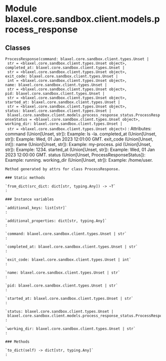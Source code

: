 Module blaxel.core.sandbox.client.models.process_response
=========================================================

Classes
-------

`ProcessResponse(command: blaxel.core.sandbox.client.types.Unset | str = <blaxel.core.sandbox.client.types.Unset object>, completed_at: blaxel.core.sandbox.client.types.Unset | str = <blaxel.core.sandbox.client.types.Unset object>, exit_code: blaxel.core.sandbox.client.types.Unset | int = <blaxel.core.sandbox.client.types.Unset object>, name: blaxel.core.sandbox.client.types.Unset | str = <blaxel.core.sandbox.client.types.Unset object>, pid: blaxel.core.sandbox.client.types.Unset | str = <blaxel.core.sandbox.client.types.Unset object>, started_at: blaxel.core.sandbox.client.types.Unset | str = <blaxel.core.sandbox.client.types.Unset object>, status: blaxel.core.sandbox.client.types.Unset | blaxel.core.sandbox.client.models.process_response_status.ProcessResponseStatus = <blaxel.core.sandbox.client.types.Unset object>, working_dir: blaxel.core.sandbox.client.types.Unset | str = <blaxel.core.sandbox.client.types.Unset object>)`
:   Attributes:
        command (Union[Unset, str]):  Example: ls -la.
        completed_at (Union[Unset, str]):  Example: Wed, 01 Jan 2023 12:01:00 GMT.
        exit_code (Union[Unset, int]):
        name (Union[Unset, str]):  Example: my-process.
        pid (Union[Unset, str]):  Example: 1234.
        started_at (Union[Unset, str]):  Example: Wed, 01 Jan 2023 12:00:00 GMT.
        status (Union[Unset, ProcessResponseStatus]):  Example: running.
        working_dir (Union[Unset, str]):  Example: /home/user.
    
    Method generated by attrs for class ProcessResponse.

    ### Static methods

    `from_dict(src_dict: dict[str, typing.Any]) ‑> ~T`
    :

    ### Instance variables

    `additional_keys: list[str]`
    :

    `additional_properties: dict[str, typing.Any]`
    :

    `command: blaxel.core.sandbox.client.types.Unset | str`
    :

    `completed_at: blaxel.core.sandbox.client.types.Unset | str`
    :

    `exit_code: blaxel.core.sandbox.client.types.Unset | int`
    :

    `name: blaxel.core.sandbox.client.types.Unset | str`
    :

    `pid: blaxel.core.sandbox.client.types.Unset | str`
    :

    `started_at: blaxel.core.sandbox.client.types.Unset | str`
    :

    `status: blaxel.core.sandbox.client.types.Unset | blaxel.core.sandbox.client.models.process_response_status.ProcessResponseStatus`
    :

    `working_dir: blaxel.core.sandbox.client.types.Unset | str`
    :

    ### Methods

    `to_dict(self) ‑> dict[str, typing.Any]`
    :